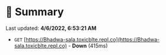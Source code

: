 # 📖 Summary
Last updated: **4/6/2022, 6:53:21 AM**

- `GET` [https://Bhadwa-sala.toxicblte.repl.co](https://Bhadwa-sala.toxicblte.repl.co) - **Down** (415ms)

